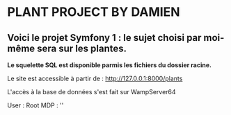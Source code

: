 # PLANT PROJECT BY DAMIEN

## Voici le projet Symfony 1 : le sujet choisi par moi-même sera sur les plantes.

**Le squelette SQL est disponible parmis les fichiers du dossier racine.**

Le site est accessible à partir de : http://127.0.0.1:8000/plants

L'accès à la base de données s'est fait sur WampServer64

User : Root
MDP : ''

